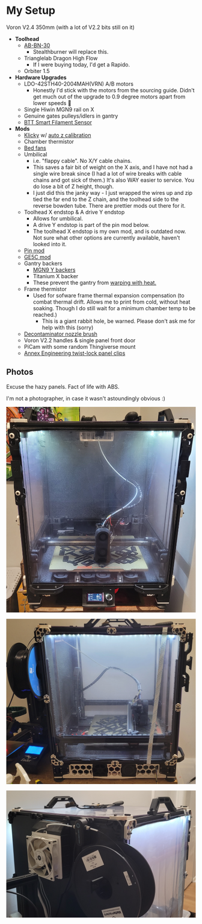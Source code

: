 # My Setup

Voron V2.4 350mm (with a lot of V2.2 bits still on it)
- **Toolhead**
    - [AB-BN-30](https://github.com/VoronDesign/VoronUsers/tree/master/printer_mods/Badnoob/AB-BN)
        - Stealthburner will replace this.
    - Trianglelab Dragon High Flow
        - If I were buying today, I'd get a Rapido.
    - Orbiter 1.5
- **Hardware Upgrades**
    - LDO-42STH40-2004MAH(VRN) A/B motors
        - Honestly I'd stick with the motors from the sourcing guide. Didn't get much out of the upgrade to 0.9 degree motors apart from lower speeds :clown_face:
    - Single Hiwin MGN9 rail on X
    - Genuine gates pulleys/idlers in gantry
    - [BTT Smart Filament Sensor](https://www.amazon.com/BIGTREETECH-Filament-Sensor-Detection-Printer/dp/B07Z7Y5VY9)
- **Mods**
    - [Klicky](https://github.com/jlas1/Klicky-Probe) w/ [auto z calibration](https://github.com/protoloft/klipper_z_calibration)
    - Chamber thermistor
    - [Bed fans](https://github.com/VoronDesign/VoronUsers/tree/master/printer_mods/Ellis/Bed_Fans)
    - Umbilical 
        - i.e. "flappy cable". No X/Y cable chains. 
        - This saves a fair bit of weight on the X axis, and I have not had a single wire break since (I had a lot of wire breaks with cable chains and got sick of them.) It's also WAY easier to service. You do lose a bit of Z height, though.
        - I just did this the janky way - I just wrapped the wires up and zip tied the far end to the Z chain, and the toolhead side to the reverse bowden tube. There are prettier mods out there for it.
    - Toolhead X endstop & A drive Y endstop 
        - Allows for umbilical.
        - A drive Y endstop is part of the pin mod below.
        - The toolhead X endstop is my own mod, and is outdated now. Not sure what other options are currently available, haven't looked into it.
    - [Pin mod](https://github.com/hartk1213/MISC/tree/main/Voron%20Mods/Voron%202/2.4/Voron2.4_Pins_Mod)
    - [GE5C mod](https://github.com/hartk1213/MISC/tree/main/Voron%20Mods/Voron%202/2.4/Voron2.4_GE5C)
    - Gantry backers
        - [MGN9 Y backers](https://github.com/VoronDesign/VoronUsers/tree/master/printer_mods/bythorsthunder/MGN9_Backers)
        - Titanium X backer
        - These prevent the gantry from [warping with heat.](https://github.com/tanaes/whopping_Voron_mods/tree/main/extrusion_backers)
    - Frame thermistor
        - Used for sofware frame thermal expansion compensation (to combat thermal drift. Allows me to print from cold, without heat soaking. Though I do still wait for a minimum chamber temp to be reached.)
            - This is a giant rabbit hole, be warned. Please don't ask me for help with this (sorry)
    - [Decontaminator nozzle brush](https://github.com/VoronDesign/VoronUsers/tree/master/abandoned_mods/printer_mods/edwardyeeks/Decontaminator_Purge_Bucket_%26_Nozzle_Scrubber)
    - Voron V2.2 handles & single panel front door
    - PiCam with some random Thingiverse mount
    - [Annex Engineering twist-lock panel clips](https://github.com/Annex-Engineering/Other_Printer_Mods/tree/master/All_Printers/Annex_Panel_2020_Clips_and_Hinges)


## Photos
Excuse the hazy panels. Fact of life with ABS.

I'm not a photographer, in case it wasn't astoundingly obvious :)

![](/images/my_setup.jpg)

![](/images/my_setup_2.jpg)

![](/images/my_setup_3.jpg)